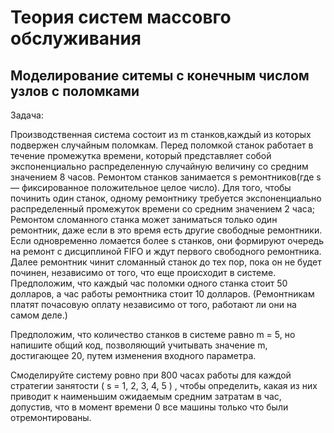 # Теория систем массовго обслуживания 

## Моделирование ситемы с конечным числом узлов с поломками 

Задача: 

Производственная система состоит из m станков,каждый из которых подвержен случайным поломкам.  Перед поломкой станок работает в течение промежутка времени, который представляет собой экспоненциально распределенную случайную величину со средним значением 8 часов.  Ремонтом станков занимается s ремонтников(где s — фиксированное положительное целое число). Для того, чтобы починить один станок, одному ремонтнику требуется экспоненциально распределенный промежуток времени со средним значением 2 часа; Ремонтом сломанного станка может заниматься только один ремонтник, даже если в это время есть другие свободные ремонтники. Если одновременно ломается более s станков, они формируют очередь на ремонт с дисциплиной FIFO и ждут первого свободного ремонтника.  Далее ремонтник чинит сломанный станок до тех пор, пока он не будет починен, независимо от того, что еще происходит в системе.  Предположим, что каждый час поломки одного станка стоит 50 долларов, а час работы ремонтника стоит 10 долларов.  (Ремонтникам платят почасовую оплату независимо от того, работают ли они на самом деле.)


Предположим, что количество станков в системе равно m = 5, но напишите общий код, позволяющий учитывать значение m, достигающее 20, путем изменения входного параметра.


Смоделируйте систему ровно при 800 часах работы для каждой стратегии занятости ( s = 1, 2, 3, 4, 5 ) ,  чтобы определить, какая из них приводит к наименьшим ожидаемым средним затратам в час, допустив, что в момент времени 0 все машины только что были отремонтированы.
